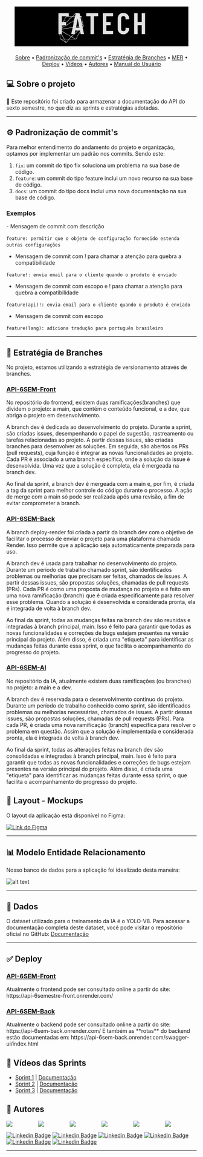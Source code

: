 <h4 align="center"> 
	<img alt="Logo Fatech" title="#Fatech" src="https://github.com/4-Fatech/API-6SEM-Front/blob/main/public/logo.png" />
</h4>
<p align="center">
	<a href="#-sobre-o-projeto">Sobre</a> •
	<a href="#-Padronização-de-commit's">Padronização de commit's</a> •
	<a href="#-Estratégia-de-Branches">Estratégia de Branches</a> •
	<a href="#-Modelo-Entidade-Relacionamento">MER</a> •
	<a href="#-Deploy">Deploy</a> •
	<a href="#-Vídeos-das-Sprints">Vídeos</a> • 
	<a href="#-Autores">Autores</a> • 
	<a href="https://github.com/4-Fatech/API-6SEM-Docs/blob/main/Manual%20Do%20Usuario/MANUAL%20DO%20USU%C3%81RIO.pdf">Manual do Usuário</a>
</p>

## 💻 Sobre o projeto

🚀 Este repositório foi criado para armazenar a documentação do API do sexto semestre, no que diz as sprints e estratégias adotadas.

---

## ⚙️ Padronização de commit's

Para melhor entendimento do andamento do projeto e organização, optamos por implementar um padrão nos commits. Sendo este:

1. ```fix```: um commit do tipo fix soluciona um problema na sua base de código.
2. ```feature```: um commit do tipo feature inclui um novo recurso na sua base de código.
3. ```docs```: um commit do tipo docs inclui uma nova documentação na sua base de código.

<h3>Exemplos</h3>
- Mensagem de commit com descrição

```feature: permitir que o objeto de configuração fornecido estenda outras configurações```

- Mensagem de commit com ! para chamar a atenção para quebra a compatibilidade
  
```feature!: envia email para o cliente quando o produto é enviado```

- Mensagem de commit com escopo e ! para chamar a atenção para quebra a compatibilidade

```feature(api)!: envia email para o cliente quando o produto é enviado```

- Mensagem de commit com escopo

```feature(lang): adiciona tradução para português brasileiro```

---

## 🌲 Estratégia de Branches
No projeto, estamos utilizando a estratégia de versionamento através de branches.

<h3><a href="https://github.com/4-Fatech/API-6SEM-Front">API-6SEM-Front</a></h3>
No repositório do frontend, existem duas ramificações(branches) que dividem o projeto: a main, que contém o conteúdo funcional, e a dev, que abriga o projeto em desenvolvimento.

A branch dev é dedicada ao desenvolvimento do projeto. Durante a sprint, são criadas issues, desempenhando o papel de sugestão, rastreamento ou tarefas relacionadas ao projeto. A partir dessas issues, são criadas branches para desenvolver as soluções. Em seguida, são abertos os PRs (pull requests), cuja função é integrar as novas funcionalidades ao projeto. Cada PR é associado a uma branch específica, onde a solução da issue é desenvolvida. Uma vez que a solução é completa, ela é mergeada na branch dev.

Ao final da sprint, a branch dev é mergeada com a main e, por fim, é criada a tag da sprint para melhor controle do código durante o processo. A ação de merge com a main só pode ser realizada após uma revisão, a fim de evitar comprometer a branch.

<h3><a href="https://github.com/4-Fatech/API-6SEM-Back">API-6SEM-Back</a></h3>
A branch deploy-render foi criada a partir da branch dev com o objetivo de facilitar o processo de enviar o projeto para uma plataforma chamada Render. Isso permite que a aplicação seja automaticamente preparada para uso.

A branch dev é usada para trabalhar no desenvolvimento do projeto. Durante um período de trabalho chamado sprint, são identificados problemas ou melhorias que precisam ser feitas, chamados de issues. A partir dessas issues, são propostas soluções, chamadas de pull requests (PRs). Cada PR é como uma proposta de mudança no projeto e é feito em uma nova ramificação (branch) que é criada especificamente para resolver esse problema. Quando a solução é desenvolvida e considerada pronta, ela é integrada de volta à branch dev.

Ao final da sprint, todas as mudanças feitas na branch dev são reunidas e integradas à branch principal, main. Isso é feito para garantir que todas as novas funcionalidades e correções de bugs estejam presentes na versão principal do projeto. Além disso, é criada uma "etiqueta" para identificar as mudanças feitas durante essa sprint, o que facilita o acompanhamento do progresso do projeto.

<h3><a href="https://github.com/4-Fatech/API-6SEM-AI">API-6SEM-AI</a></h3>
No repositório da IA, atualmente existem duas ramificações (ou branches) no projeto: a main e a dev.

A branch dev é reservada para o desenvolvimento contínuo do projeto. Durante um período de trabalho conhecido como sprint, são identificados problemas ou melhorias necessárias, chamados de issues. A partir dessas issues, são propostas soluções, chamadas de pull requests (PRs). Para cada PR, é criada uma nova ramificação (branch) específica para resolver o problema em questão. Assim que a solução é implementada e considerada pronta, ela é integrada de volta à branch dev.

Ao final da sprint, todas as alterações feitas na branch dev são consolidadas e integradas à branch principal, main. Isso é feito para garantir que todas as novas funcionalidades e correções de bugs estejam presentes na versão principal do projeto. Além disso, é criada uma "etiqueta" para identificar as mudanças feitas durante essa sprint, o que facilita o acompanhamento do progresso do projeto.

## 🎨 Layout - Mockups

O layout da aplicação está disponível no Figma:

<a href="https://www.figma.com/file/npSn8yHa7ta2qVyJdPwHPE/API-6%C2%BA?type=design&node-id=0-1&mode=design">
  <img alt="Link do Figma" src="https://img.shields.io/badge/Acessar%20Layout%20-Figma-%2304D361">
</a>

---

## 📊 Modelo Entidade Relacionamento

Nosso banco de dados para a aplicação foi idealizado desta maneira:

![alt text](./Sprint%204/Img/Modelo_logico.png)

---

## 💾 Dados
O dataset utilizado para o treinamento da IA é o YOLO-V8. Para acessar a documentação completa deste dataset, você pode visitar o repositório oficial no GitHub: [Documentação](https://github.com/autogyro/yolo-V8)

---

## ✅ Deploy
<h3><a href="https://github.com/4-Fatech/API-6SEM-Front">API-6SEM-Front</a></h3>
Atualmente o frontend pode ser consultado online a partir do site: https://api-6semestre-front.onrender.com/

<h3><a href="https://github.com/4-Fatech/API-6SEM-Back">API-6SEM-Back</a></h3>
Atualmente o backend pode ser consultado online a partir do site: https://api-6sem-back.onrender.com/
E também as **rotas** do backend estão documentadas em: https://api-6sem-back.onrender.com/swagger-ui/index.html

## 🎥 Vídeos das Sprints
 - [Sprint 1](https://drive.google.com/drive/folders/1Z6rl5nGkvD1bf-cNF6al9NBHzDnzO9gJ) | [Documentação](https://github.com/4-Fatech/API-6SEM-Docs/tree/main/Sprint%201#-dordefinition-of-ready)
 - [Sprint 2](https://drive.google.com/drive/folders/1B8nYwbInOF46-7qFyKalrwvfCMf-SMRP) | [Documentação](https://github.com/4-Fatech/API-6SEM-Docs/blob/main/Sprint%202/README.md#-dordefinition-of-ready)
 - [Sprint 3](https://drive.google.com/drive/folders/12rlBGFKWN8JdNh2oTO-CthbBKJWMwtY0) | [Documentação](https://github.com/4-Fatech/API-6SEM-Docs/blob/main/Sprint%203/README.md#-dordefinition-of-ready)


## 🦸 Autores
<div style="display: flex; justify-content: center;align-items: center;">
 <img src="https://github.com/New-Tomorrow.png" width="100px"></img>
 <img src="https://github.com/Antonio-Barbosa.png" width="100px"></img>
 <img src="https://github.com/brunadias3.png" width="100px"></img>
 <img src="https://github.com/dsslleagion.png" width="100px"></img>
 <img src="https://github.com/Evertonrwr.png" width="100px"></img>
 <img src="https://github.com/Gabriel-Coutinho0.png" width="100px"></img>
</div>

[![Linkedin Badge](https://img.shields.io/badge/-AndréRibeiro-blue?style=flat-square&logo=Linkedin&logoColor=white&link=https://www.linkedin.com/in/andre-ramos-ribeiro-320621226/)](https://www.linkedin.com/in/andre-ramos-ribeiro-320621226/)
[![Linkedin Badge](https://img.shields.io/badge/-AntônioMarcelo-blue?style=flat-square&logo=Linkedin&logoColor=white&link=https://www.linkedin.com/in/antonio-marcelo-9a5b68181)](https://www.linkedin.com/in/antonio-marcelo-9a5b68181)
[![Linkedin Badge](https://img.shields.io/badge/-BrunaDias-blue?style=flat-square&logo=Linkedin&logoColor=white&link=www.linkedin.com/in/brunadias3)](https://www.linkedin.com/in/brunadias3)
[![Linkedin Badge](https://img.shields.io/badge/-DionísioLeão-blue?style=flat-square&logo=Linkedin&logoColor=white&link=https://www.linkedin.com/in/dionisio-samuel-dos-santos-le%C3%A3o-616848226/)](https://www.linkedin.com/in/dionisio-samuel-dos-santos-le%C3%A3o-616848226/)
[![Linkedin Badge](https://img.shields.io/badge/-EvertonRicardo-blue?style=flat-square&logo=Linkedin&logoColor=white&link=https://www.linkedin.com/in/everton-rocha-1a456b20b)](https://www.linkedin.com/in/everton-rocha-1a456b20b)
[![Linkedin Badge](https://img.shields.io/badge/-GabrielCoutinho-blue?style=flat-square&logo=Linkedin&logoColor=white&link=https://www.linkedin.com/in/gabriel-silva-b778a31aa)](https://www.linkedin.com/in/gabriel-silva-b778a31aa)

---
